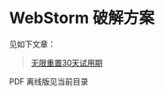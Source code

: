 # WebStorm 破解方案

见如下文章：

> [无限重置30天试用期](https://mp.weixin.qq.com/s/gch3NdShZtyxkTTHz19E2A)

PDF 离线版见当前目录